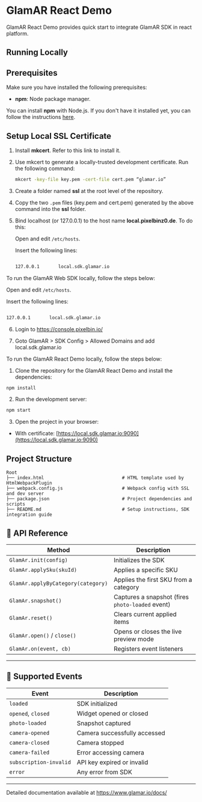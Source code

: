 # GlamAR React Demo

GlamAR React Demo provides quick start to integrate GlamAR SDK in react platform.

## Running Locally

## Prerequisites

Make sure you have installed the following prerequisites:

- **npm**: Node package manager.

You can install **npm** with Node.js. If you don't have it installed yet, you can follow the instructions [here](https://nodejs.org/).

## Setup Local SSL Certificate

1. Install **mkcert**. Refer to this link to install it.

2. Use mkcert to generate a locally-trusted development certificate. Run the following command:

   ```bash
   mkcert -key-file key.pem -cert-file cert.pem “glamar.io”
   ```

3. Create a folder named **ssl** at the root level of the repository.

4. Copy the two `.pem` files (key.pem and cert.pem) generated by the above command into the **ssl** folder.

5. Bind localhost (or 127.0.0.1) to the host name **local.pixelbinz0.de**. To do this:

   Open and edit `/etc/hosts`.

   Insert the following lines:

   ```bash

   127.0.0.1       local.sdk.glamar.io
   ```

To run the GlamAR Web SDK locally, follow the steps below:

Open and edit `/etc/hosts`.

Insert the following lines:

```bash

127.0.0.1       local.sdk.glamar.io
```

6. Login to https://console.pixelbin.io/

7. Goto GlamAR > SDK Config > Allowed Domains and add local.sdk.glamar.io

To run the GlamAR React Demo locally, follow the steps below:

1. Clone the repository for the GlamAR React Demo and install the dependencies:

```sh
npm install
```

2. Run the development server:

```sh
npm start
```

3. Open the project in your browser:

- With certificate: [https://local.sdk.glamar.io:9090](https://local.sdk.glamar.io:9090)

## Project Structure

```
Root
├── index.html                             # HTML template used by HtmlWebpackPlugin
├── webpack.config.js                      # Webpack config with SSL and dev server
├── package.json                           # Project dependencies and scripts
├── README.md                              # Setup instructions, SDK integration guide

```

## 📡 API Reference

| Method                             | Description                                      |
| ---------------------------------- | ------------------------------------------------ |
| `GlamAr.init(config)`              | Initializes the SDK                              |
| `GlamAr.applySku(skuId)`           | Applies a specific SKU                           |
| `GlamAr.applyByCategory(category)` | Applies the first SKU from a category            |
| `GlamAr.snapshot()`                | Captures a snapshot (fires `photo-loaded` event) |
| `GlamAr.reset()`                   | Clears current applied items                     |
| `GlamAr.open()` / `close()`        | Opens or closes the live preview mode            |
| `GlamAr.on(event, cb)`             | Registers event listeners                        |

---

## 🔔 Supported Events

| Event                  | Description                  |
| ---------------------- | ---------------------------- |
| `loaded`               | SDK initialized              |
| `opened`, `closed`     | Widget opened or closed      |
| `photo-loaded`         | Snapshot captured            |
| `camera-opened`        | Camera successfully accessed |
| `camera-closed`        | Camera stopped               |
| `camera-failed`        | Error accessing camera       |
| `subscription-invalid` | API key expired or invalid   |
| `error`                | Any error from SDK           |

---

Detailed documentation available at https://www.glamar.io/docs/
